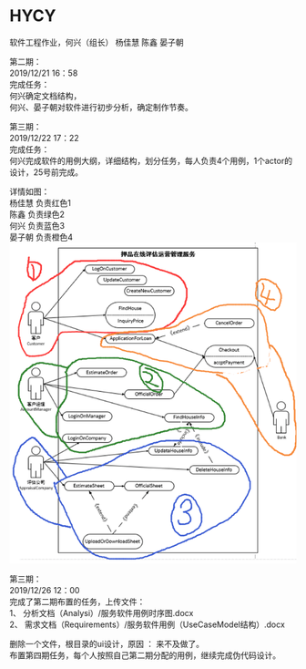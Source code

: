 # HYCY
软件工程作业，何兴（组长） 杨佳慧 陈鑫 晏子朝  
  
第二期：  
2019/12/21 16：58  
完成任务：  
何兴确定文档结构，  
何兴、晏子朝对软件进行初步分析，确定制作节奏。  
  
第三期：  
2019/12/22 17：22  
完成任务：  
何兴完成软件的用例大纲，详细结构，划分任务，每人负责4个用例，1个actor的设计，25号前完成。  
  
详情如图：  
杨佳慧 负责红色1  
陈鑫 负责绿色2  
何兴 负责蓝色3  
晏子朝 负责橙色4  
![Image text](https://raw.githubusercontent.com/KumiXH/HYCY/master/images/mission.png)  
  
第三期：  
2019/12/26 12：00  
完成了第二期布置的任务，上传文件：  
1、 分析文档（Analysi）/服务软件用例时序图.docx  
2、 需求文档（Requirements）/服务软件用例（UseCaseModel结构）.docx  
  
删除一个文件，根目录的ui设计，原因 ： 来不及做了。  
布置第四期任务，每个人按照自己第二期分配的用例，继续完成伪代码设计。


